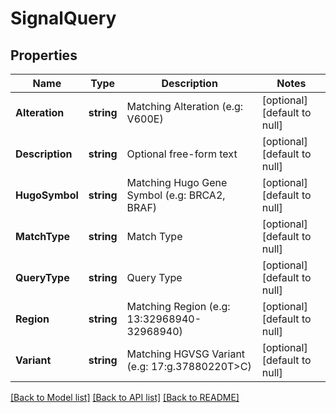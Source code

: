 # SignalQuery

## Properties
Name | Type | Description | Notes
------------ | ------------- | ------------- | -------------
**Alteration** | **string** | Matching Alteration (e.g: V600E) | [optional] [default to null]
**Description** | **string** | Optional free-form text | [optional] [default to null]
**HugoSymbol** | **string** | Matching Hugo Gene Symbol (e.g: BRCA2, BRAF) | [optional] [default to null]
**MatchType** | **string** | Match Type | [optional] [default to null]
**QueryType** | **string** | Query Type | [optional] [default to null]
**Region** | **string** | Matching Region (e.g: 13:32968940-32968940) | [optional] [default to null]
**Variant** | **string** | Matching HGVSG Variant (e.g: 17:g.37880220T&gt;C) | [optional] [default to null]

[[Back to Model list]](../README.md#documentation-for-models) [[Back to API list]](../README.md#documentation-for-api-endpoints) [[Back to README]](../README.md)


